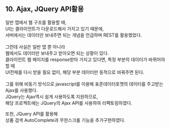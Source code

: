 ## 10. Ajax, JQuery API활용

일반 앱에서 웹 구조를 활용할 때, <br/>
UI는 클라이언트가 다운로드해서 가지고 있기 때문에, <br/>
서버에서는 데이터만 보내주면 되는 개념을 언급하며 REST를 활용했었다.<br/>
<br/>
그런데 사실은 일반 앱 뿐 아니라 <br/>
웹에서도 데이터만 보내주고 받아오면 되는 상황이 있다.<br/>
클라이언트 웹 페이지를 response받아 가지고 있다면, 특정 부분의 데이터가 바뀌어야 할 때 <br/>
UI전체를 다시 받을 필요 없이, 해당 부분 데이터만 동적으로 바꿔주면 된다. <br/>
<br/>
그를 위해 비동기 방식으로 javascript를 이용해 표준데이터포맷의 데이터를 주고받는 Ajax를 사용했다.<br/>
JQuery는 Ajax역시 쉽게 사용하도록 지원하므로, <br/>
해당 프로젝트에는 JQuery의 Ajax API를 사용하여 리팩토링하였다.<br/>

또한, JQuery API를 활용해<br/>
상품 검색 AutoComplete과 무한스크롤 기능을 추가구현하였다. <br/>
